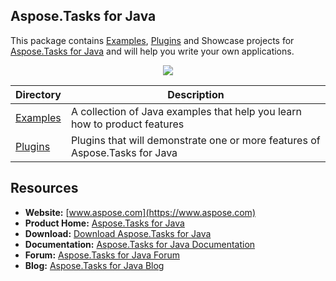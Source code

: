 ## Aspose.Tasks for Java

This package contains [Examples](Examples), [Plugins](Plugins) and Showcase projects for [Aspose.Tasks for Java](https://www.aspose.com/products/tasks/java) and will help you write your own applications.

<p align="center">

  <a title="Download complete Aspose.Tasks for Java source code" href="https://github.com/asposetasks/Aspose_Tasks_Java/archive/master.zip">
	<img src="https://raw.github.com/AsposeExamples/java-examples-dashboard/master/images/downloadZip-Button-Large.png" />
  </a>
</p>

Directory | Description
--------- | -----------
[Examples](Examples)  | A collection of Java examples that help you learn how to product features
[Plugins](Plugins)  | Plugins that will demonstrate one or more features of Aspose.Tasks for Java

## Resources

+ **Website:** [www.aspose.com](https://www.aspose.com)
+ **Product Home:** [Aspose.Tasks for Java](https://www.aspose.com/products/tasks/java)
+ **Download:** [Download Aspose.Tasks for Java](https://downloads.aspose.com/tasks/java)
+ **Documentation:** [Aspose.Tasks for Java Documentation](https://docs.aspose.com/display/tasksjava/Home)
+ **Forum:** [Aspose.Tasks for Java Forum](https://www.aspose.com/community/forums/aspose.tasks-product-family/96/showforum.aspx)
+ **Blog:** [Aspose.Tasks for Java Blog](https://blog.aspose.com/category/aspose-products/aspose-tasks-product-family/)
